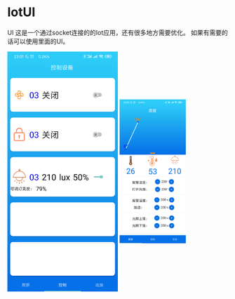 # IotUI
UI
这是一个通过socket连接的的Iot应用，还有很多地方需要优化。
如果有需要的话可以使用里面的UI。

<!--![](https://github.com/linfirst/IotUI/blob/master/screenshot/1.png)-->

<!--![](https://github.com/linfirst/IotUI/blob/master/screenshot/1.png)-->

<!--![](https://github.com/linfirst/IotUI/blob/master/screenshot/2.png)-->

<!--![](https://github.com/linfirst/IotUI/blob/master/screenshot/3.png)-->

<img src="https://github.com/linfirst/IotUI/blob/master/screenshot/2.png" width= "50%" height= "10%" align=center>
 
<img src="https://github.com/linfirst/IotUI/blob/master/screenshot/3.png" width = "30%" height= "5%" alt="" align=center />